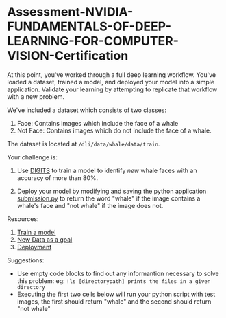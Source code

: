 # Assessment-NVIDIA-FUNDAMENTALS-OF-DEEP-LEARNING-FOR-COMPUTER-VISION-Certification

At this point, you've worked through a full deep learning workflow. You've loaded a dataset, trained a model, and deployed your model into a simple application. Validate your learning by attempting to replicate that workflow with a new problem.

We've included a dataset which consists of two classes:  

1) Face: Contains images which include the face of a whale  
2) Not Face: Contains images which do not include the face of a whale.  

The dataset is located at ```/dli/data/whale/data/train```.

Your challenge is:

1) Use [DIGITS](/digits) to train a model to identify *new* whale faces with an accuracy of more than 80%.   

2) Deploy your model by modifying and saving the python application [submission.py](../../../../edit/tasks/task-assessment/task/submission.py) to return the word "whale" if the image contains a whale's face and "not whale" if the image does not.  

Resources:

1) [Train a model](../../task1/task/Train%20a%20Model.ipynb)  
2) [New Data as a goal](../../task2/task/New%20Data%20as%20a%20Goal.ipynb)  
3) [Deployment](../../task3/task/Deployment.ipynb)  

Suggestions: 

- Use empty code blocks to find out any informantion necessary to solve this problem: eg: ```!ls [directorypath] prints the files in a given directory``` 
- Executing the first two cells below will run your python script with test images, the first should return "whale" and the second should return "not whale" 
